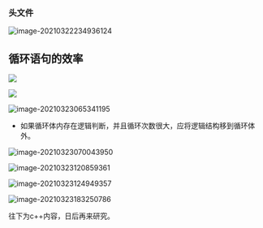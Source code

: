 

### 头文件

![image-20210322234936124](C:\Users\牛乾\AppData\Roaming\Typora\typora-user-images\image-20210322234936124.png)

## 循环语句的效率

![](C:\Users\牛乾\AppData\Roaming\Typora\typora-user-images\image-20210323064607566.png)

![](C:\Users\牛乾\AppData\Roaming\Typora\typora-user-images\image-20210323064915372.png)

![image-20210323065341195](C:\Users\牛乾\AppData\Roaming\Typora\typora-user-images\image-20210323065341195.png)

- 如果循环体内存在逻辑判断，并且循环次数很大，应将逻辑结构移到循环体外。

![image-20210323070043950](C:\Users\牛乾\AppData\Roaming\Typora\typora-user-images\image-20210323070043950.png)



![image-20210323120859361](C:\Users\牛乾\AppData\Roaming\Typora\typora-user-images\image-20210323120859361.png)



![image-20210323124949357](C:\Users\牛乾\AppData\Roaming\Typora\typora-user-images\image-20210323124949357.png)



![image-20210323183250786](C:\Users\牛乾\AppData\Roaming\Typora\typora-user-images\image-20210323183250786.png)



往下为c++内容，日后再来研究。